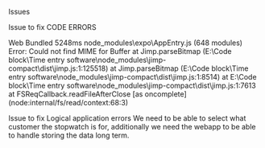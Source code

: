 Issues 


Issue to fix CODE ERRORS

Web Bundled 5248ms node_modules\expo\AppEntry.js (648 modules)
Error: Could not find MIME for Buffer <null>
    at Jimp.parseBitmap (E:\Code block\Time entry software\node_modules\jimp-compact\dist\jimp.js:1:125518)
    at Jimp.parseBitmap (E:\Code block\Time entry software\node_modules\jimp-compact\dist\jimp.js:1:8514)
    at E:\Code block\Time entry software\node_modules\jimp-compact\dist\jimp.js:1:7613
    at FSReqCallback.readFileAfterClose [as oncomplete] (node:internal/fs/read/context:68:3)




Issue to fix Logical application errors
We need to be able to select what customer the stopwatch is for, additionally we need the webapp to be able to handle storing the data long term. 


